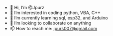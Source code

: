 - 👋 Hi, I’m @Jpurz
- 👀 I’m interested in coding python, VBA, C++
- 🌱 I’m currently learning sql, esp32, and Arduino
- 💞️ I’m looking to collaborate on anything
- 📫 How to reach me: jpurs007@gmail.com

<!---
Jpurz/Jpurz is a ✨ special ✨ repository because its `README.md` (this file) appears on your GitHub profile.
You can click the Preview link to take a look at your changes.
--->
